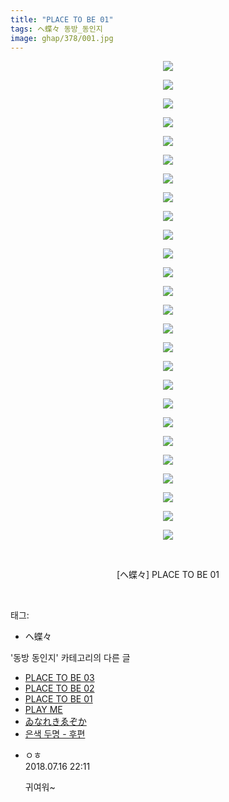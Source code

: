 ```yaml
---
title: "PLACE TO BE 01"
tags: ヘ蝶々 동방_동인지
image: ghap/378/001.jpg
---
```

<div class="article">
<p style="text-align: center; clear: none; float: none;"><img src="{{ site.nasurl }}/ghap/378/001.jpg"/></p>
<p style="text-align: center; clear: none; float: none;"><img src="{{ site.nasurl }}/ghap/378/002.jpg"/></p>
<p style="text-align: center; clear: none; float: none;"><img src="{{ site.nasurl }}/ghap/378/003.jpg"/></p>
<p style="text-align: center; clear: none; float: none;"><img src="{{ site.nasurl }}/ghap/378/004.jpg"/></p>
<p style="text-align: center; clear: none; float: none;"><img src="{{ site.nasurl }}/ghap/378/005.jpg"/></p>
<p style="text-align: center; clear: none; float: none;"><img src="{{ site.nasurl }}/ghap/378/006.jpg"/></p>
<p style="text-align: center; clear: none; float: none;"><img src="{{ site.nasurl }}/ghap/378/007.jpg"/></p>
<p style="text-align: center; clear: none; float: none;"><img src="{{ site.nasurl }}/ghap/378/008.jpg"/></p>
<p style="text-align: center; clear: none; float: none;"><img src="{{ site.nasurl }}/ghap/378/009.jpg"/></p>
<p style="text-align: center; clear: none; float: none;"><img src="{{ site.nasurl }}/ghap/378/010.jpg"/></p>
<p style="text-align: center; clear: none; float: none;"><img src="{{ site.nasurl }}/ghap/378/011.jpg"/></p>
<p style="text-align: center; clear: none; float: none;"><img src="{{ site.nasurl }}/ghap/378/012.jpg"/></p>
<p style="text-align: center; clear: none; float: none;"><img src="{{ site.nasurl }}/ghap/378/013.jpg"/></p>
<p style="text-align: center; clear: none; float: none;"><img src="{{ site.nasurl }}/ghap/378/014.jpg"/></p>
<p style="text-align: center; clear: none; float: none;"><img src="{{ site.nasurl }}/ghap/378/015.jpg"/></p>
<p style="text-align: center; clear: none; float: none;"><img src="{{ site.nasurl }}/ghap/378/016.jpg"/></p>
<p style="text-align: center; clear: none; float: none;"><img src="{{ site.nasurl }}/ghap/378/017.jpg"/></p>
<p style="text-align: center; clear: none; float: none;"><img src="{{ site.nasurl }}/ghap/378/018.jpg"/></p>
<p style="text-align: center; clear: none; float: none;"><img src="{{ site.nasurl }}/ghap/378/019.jpg"/></p>
<p style="text-align: center; clear: none; float: none;"><img src="{{ site.nasurl }}/ghap/378/020.jpg"/></p>
<p style="text-align: center; clear: none; float: none;"><img src="{{ site.nasurl }}/ghap/378/021.jpg"/></p>
<p style="text-align: center; clear: none; float: none;"><img src="{{ site.nasurl }}/ghap/378/022.jpg"/></p>
<p style="text-align: center; clear: none; float: none;"><img src="{{ site.nasurl }}/ghap/378/023.jpg"/></p>
<p style="text-align: center; clear: none; float: none;"><img src="{{ site.nasurl }}/ghap/378/024.jpg"/></p>
<p style="text-align: center; clear: none; float: none;"><img src="{{ site.nasurl }}/ghap/378/025.jpg"/></p>
<p style="text-align: center; clear: none; float: none;"><img src="{{ site.nasurl }}/ghap/378/026.jpg"/></p>
<p style="text-align: center; clear: none; float: none;"><br/></p>
<p style="text-align: center; clear: none; float: none;">[ヘ蝶々] PLACE TO BE 01</p>
<p><br/></p>
</div><div class="tagTrail">
<p>태그: </p>
<ul>
<li>ヘ蝶々</li>
</ul>
</div><div class="another">
<p>'동방 동인지' 카테고리의 다른 글</p>
<ul>
<li><a href="/2016-06-20-ghap_380">PLACE TO BE 03</a></li>
<li><a href="/2016-06-20-ghap_379">PLACE TO BE 02</a></li>
<li><a href="/2016-06-20-ghap_378">PLACE TO BE 01</a></li>
<li><a href="/2016-06-20-ghap_377">PLAY ME</a></li>
<li><a href="/2016-06-20-ghap_376">ゐなれきゑぞか</a></li>
<li><a href="/2016-06-20-ghap_375">은색 두명 - 후편</a></li>
</ul>
</div><div class="cb_module cb_fluid">
<div class="cb_wrt cb_profile">
<div class="comment">
<ul>
<li class="cb_thumb_off" id="comment15288158">
<div class="cb_comment_area">
<div class="cb_info_area">
<div class="cb_section">
<span class="cb_nick_name">ㅇㅎ</span>
</div>
<div class="cb_section">
<span class="cb_date">2018.07.16 22:11 </span>
</div>
</div>
<div class="cb_dsc_comment">
<p class="cb_dsc">
											귀여워~
										</p>
</div>
</div></li>
</ul>
</div>
</div><!-- commentList close -->
</div>